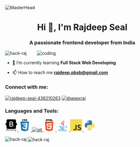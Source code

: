 ![MasterHead](https://i.pinimg.com/originals/87/f3/f1/87f3f1425b217691da645e97dbb50d55.gif)
<h1 align="center">Hi 👋, I'm Rajdeep Seal</h1>
<h3 align="center">A passionate frontend developer from India</h3>
<img align="right" alt="coding" width="400" src="https://media.tenor.com/lNtmoshuUI8AAAAj/bahroo-hacker.gif">

<p align="left"> <img src="https://komarev.com/ghpvc/?username=hack-raj&label=Profile%20views&color=0e75b6&style=flat" alt="hack-raj" /> </p>

- 🌱 I’m currently learning **Full Stack Web Developing**

- 📫 How to reach me **rajdeep.pbsb@gmail.com**

<h3 align="left">Connect with me:</h3>
<p align="left">
<a href="https://linkedin.com/in/rajdeep-seal-436210263" target="blank"><img align="center" src="https://raw.githubusercontent.com/rahuldkjain/github-profile-readme-generator/master/src/images/icons/Social/linked-in-alt.svg" alt="rajdeep-seal-436210263" height="30" width="40" /></a>
<a href="https://hashnode.com/@apexraj" target="blank"><img align="center" src="https://raw.githubusercontent.com/rahuldkjain/github-profile-readme-generator/master/src/images/icons/Social/hashnode.svg" alt="@apexraj" height="30" width="40" /></a>
</p>

<h3 align="left">Languages and Tools:</h3>
<p align="left"> <a href="https://getbootstrap.com" target="_blank" rel="noreferrer"> <img src="https://raw.githubusercontent.com/devicons/devicon/master/icons/bootstrap/bootstrap-plain-wordmark.svg" alt="bootstrap" width="40" height="40"/> </a> <a href="https://www.w3schools.com/css/" target="_blank" rel="noreferrer"> <img src="https://raw.githubusercontent.com/devicons/devicon/master/icons/css3/css3-original-wordmark.svg" alt="css3" width="40" height="40"/> </a> <a href="https://git-scm.com/" target="_blank" rel="noreferrer"> <img src="https://www.vectorlogo.zone/logos/git-scm/git-scm-icon.svg" alt="git" width="40" height="40"/> </a> <a href="https://www.w3.org/html/" target="_blank" rel="noreferrer"> <img src="https://raw.githubusercontent.com/devicons/devicon/master/icons/html5/html5-original-wordmark.svg" alt="html5" width="40" height="40"/> </a> <a href="https://www.java.com" target="_blank" rel="noreferrer"> <img src="https://raw.githubusercontent.com/devicons/devicon/master/icons/java/java-original.svg" alt="java" width="40" height="40"/> </a> <a href="https://developer.mozilla.org/en-US/docs/Web/JavaScript" target="_blank" rel="noreferrer"> <img src="https://raw.githubusercontent.com/devicons/devicon/master/icons/javascript/javascript-original.svg" alt="javascript" width="40" height="40"/> </a> <a href="https://www.python.org" target="_blank" rel="noreferrer"> <img src="https://raw.githubusercontent.com/devicons/devicon/master/icons/python/python-original.svg" alt="python" width="40" height="40"/> </a> </p>

<p><img align="left" src="https://github-readme-stats.vercel.app/api/top-langs?username=hack-raj&show_icons=true&locale=en&layout=compact" alt="hack-raj" /></p>

<p>&nbsp;<img align="center" src="https://github-readme-stats.vercel.app/api?username=hack-raj&show_icons=true&locale=en" alt="hack-raj" /></p>
